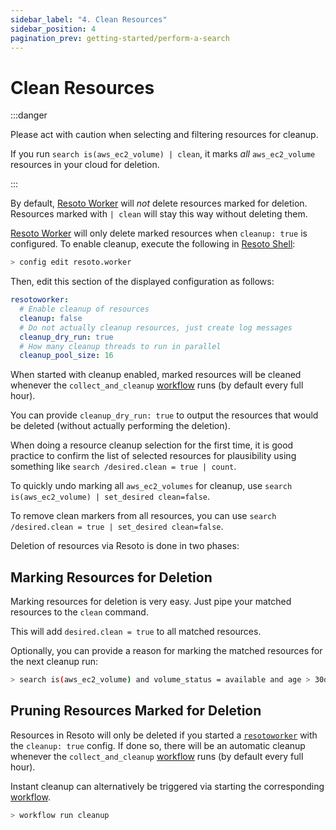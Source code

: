 ```yaml
---
sidebar_label: "4. Clean Resources"
sidebar_position: 4
pagination_prev: getting-started/perform-a-search
---
```


# Clean Resources

:::danger

Please act with caution when selecting and filtering resources for cleanup.

If you run `search is(aws_ec2_volume) | clean`, it marks _all_ `aws_ec2_volume` resources in your cloud for deletion.

:::

By default, [Resoto Worker](../concepts/components/worker.md) will _not_ delete resources marked for deletion. Resources marked with `| clean` will stay this way without deleting them.

[Resoto Worker](../concepts/components/worker.md) will only delete marked resources when `cleanup: true` is configured. To enable cleanup, execute the following in [Resoto Shell](../concepts/components/shell.md):

```bash
> config edit resoto.worker
```

Then, edit this section of the displayed configuration as follows:

```yaml
resotoworker:
  # Enable cleanup of resources
  cleanup: false
  # Do not actually cleanup resources, just create log messages
  cleanup_dry_run: true
  # How many cleanup threads to run in parallel
  cleanup_pool_size: 16
```

When started with cleanup enabled, marked resources will be cleaned whenever the `collect_and_cleanup` [workflow](../concepts/automation/workflow.md) runs (by default every full hour).

You can provide `cleanup_dry_run: true` to output the resources that would be deleted (without actually performing the deletion).

When doing a resource cleanup selection for the first time, it is good practice to confirm the list of selected resources for plausibility using something like `search /desired.clean = true | count`.

To quickly undo marking all `aws_ec2_volumes` for cleanup, use `search is(aws_ec2_volume) | set_desired clean=false`.

To remove clean markers from all resources, you can use `search /desired.clean = true | set_desired clean=false`.

Deletion of resources via Resoto is done in two phases:

## Marking Resources for Deletion

Marking resources for deletion is very easy. Just pipe your matched resources to the `clean` command.

This will add `desired.clean = true` to all matched resources.

Optionally, you can provide a reason for marking the matched resources for the next cleanup run:

```bash title="Mark all unused AWS EBS volume older than 30 days that had no IO in the past 7d"
> search is(aws_ec2_volume) and volume_status = available and age > 30d and last_access > 7d and last_update > 7d | clean "older than 30d with more then 7d of not being used"
```

## Pruning Resources Marked for Deletion

Resources in Resoto will only be deleted if you started a [`resotoworker`](../concepts/components/worker.md) with the `cleanup: true` config. If done so, there will be an automatic cleanup whenever the `collect_and_cleanup` [workflow](../concepts/automation/workflow.md) runs (by default every full hour).

Instant cleanup can alternatively be triggered via starting the corresponding [workflow](../concepts/automation/workflow.md).

```bash
> workflow run cleanup
```
